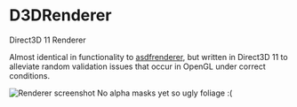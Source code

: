 # D3DRenderer
Direct3D 11 Renderer

Almost identical in functionality to [asdfrenderer](https://www.github.com/Atem2069/asdfrenderer), but written in Direct3D 11 to alleviate random validation issues that occur in OpenGL under correct conditions. 

![Renderer screenshot](https://i.gyazo.com/1fed117c38d40214de301e801197fc54.png)
No alpha masks yet so ugly foliage :(

